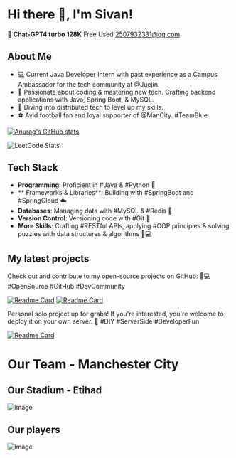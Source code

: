 # Hi there 👋, I'm Sivan!

🚀 **Chat-GPT4 turbo 128K** Free Used 2507932331@qq.com

## About Me

- 💻 Current Java Developer Intern with past experience as a Campus Ambassador for the tech community at @Juejin.
- 🚀 Passionate about coding & mastering new tech. Crafting backend applications with Java, Spring Boot, & MySQL.
- 🌱 Diving into distributed tech to level up my skills.
- ⚽ Avid football fan and loyal supporter of @ManCity. #TeamBlue

[![Anurag's GitHub stats](https://github-readme-stats.vercel.app/api?username=xiaoxinxing66&count_private=true&show_icons=true&&bg_color=30,e96443,904e95&title_color=fff&text_color=fff&hide=issues)](https://github.com/xiaoxinxing66)

![LeetCode Stats](https://leetcard.jacoblin.cool/wang-you-xin?theme=light&font=ABeeZee&ext=activity&site=cn)


## Tech Stack

- **Programming**: Proficient in #Java & #Python 🐍
- **
Frameworks & Libraries**: Building with #SpringBoot and #SpringCloud ☁️
- **Databases**: Managing data with #MySQL & #Redis 🔌
- **Version Control**: Versioning code with #Git 🔄
- **More Skills**: Crafting #RESTful APIs, applying #OOP principles & solving puzzles with data structures & algorithms 🧠💻
  

## My latest projects

Check out and contribute to my open-source projects on GitHub: 🌟💻 #OpenSource #GitHub #DevCommunity

[![Readme Card](https://github-readme-stats.vercel.app/api/pin/?username=xiaoxinxing66&repo=Sivan_Cache)](https://github.com/xiaoxinxing66/Sivan_Cache)
[![Readme Card](https://github-readme-stats.vercel.app/api/pin/?username=xiaoxinxing66&repo=MealMate)](https://github.com/xiaoxinxing66/MealMate)

Personal solo project up for grabs! If you're interested, you're welcome to deploy it on your own server. 🚀 #DIY #ServerSide #DeveloperFun

[![Readme Card](https://github-readme-stats.vercel.app/api/pin/?username=xiaoxinxing66&repo=Campus_communication_platform)](https://github.com/xiaoxinxing66/Campus_communication_platform)


# Our Team - Manchester City

## Our Stadium - Etihad

![image](https://github.com/xiaoxinxing66/xiaoxinxing66/assets/93857716/3dc8cc6b-9c1b-477e-ba76-24f11aa42920)


## Our players
![image](https://github.com/xiaoxinxing66/xiaoxinxing66/assets/93857716/bc177d04-2244-4be5-bc73-76eed3e91f0f)
